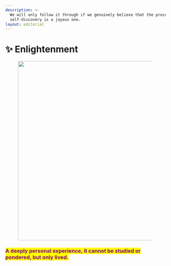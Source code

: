 ```yaml
---
description: >-
  We will only follow it through if we genuinely believe that the process of
  self-discovery is a joyous one.
layout: editorial
---
```


# ✨ Enlightenment

<figure><img src="../../../../../../.gitbook/assets/pexels-btgl-♡-18936487 (1).jpg" alt="" width="563"><figcaption></figcaption></figure>

### <mark style="color:purple;">A deeply personal experience, it cannot be studied or pondered, but only lived.</mark>
